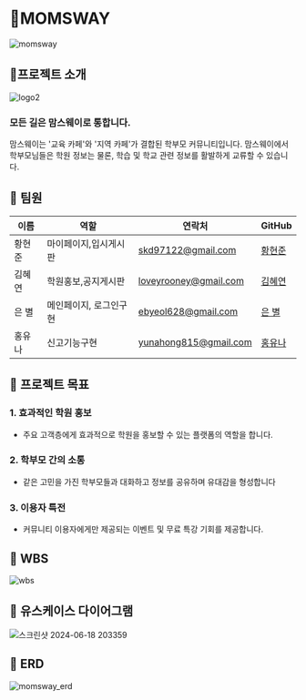 # 🐸MOMSWAY
![momsway](https://github.com/skd9712/MomsWay/assets/59557044/b932e4fb-dbad-473e-bf3e-e9c48427335a)

## 🐸프로젝트 소개
![logo2](https://github.com/skd9712/MomsWay/assets/59557044/307edca9-176f-4fb2-a201-09e618b87297)

### 모든 길은 맘스웨이로 통합니다. 

맘스웨이는 '교육 카페'와 '지역 카페'가 결합된 학부모 커뮤니티입니다. 
맘스웨이에서 학부모님들은 학원 정보는 물론, 학습 및 학교 관련 정보를 활발하게 교류할 수 있습니다.

## 🐸 팀원

| 이름 | 역할 | 연락처 | GitHub |
|------|-----------------------|---------------|---------------|
| 황현준 | 마이페이지,입시게시판 | skd97122@gmail.com | [황현준](https://github.com/skd9712) |
| 김혜연 | 학원홍보,공지게시판 | loveyrooney@gmail.com | [김혜연](https://github.com/loveyrooney) |
| 은 별 | 메인페이지, 로그인구현 | ebyeol628@gmail.com | [은 별](https://github.com/Agstarr) |
| 홍유나 | 신고기능구현 | yunahong815@gmail.com | [홍유나](https://github.com/yuyuyu1123) |

## 🐸 프로젝트 목표

### 1. 효과적인 학원 홍보
- 주요 고객층에게 효과적으로 학원을 홍보할 수 있는 플랫폼의 역할을 합니다.
### 2. 학부모 간의 소통
- 같은 고민을 가진 학부모들과 대화하고 정보를 공유하며 유대감을 형성합니다
### 3. 이용자 특전
- 커뮤니티 이용자에게만 제공되는 이벤트 및 무료 특강 기회를 제공합니다.

## 🐸 WBS
![wbs](https://github.com/skd9712/MomsWay/assets/59557044/e28e1ed0-0e43-4c0a-b43d-cbe130d7cb80)

## 🐸 유스케이스 다이어그램
![스크린샷 2024-06-18 203359](https://github.com/skd9712/MomsWay/assets/59557044/5ceed0bd-14d3-445d-bc39-f35002b9ebf5)

## 🐸 ERD
![momsway_erd](https://github.com/skd9712/MomsWay/assets/59557044/d9d76dfe-6103-45d0-b957-f8e82db7f6a2)


